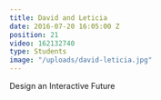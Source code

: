 ```yaml
---
title: David and Leticia
date: 2016-07-20 16:05:00 Z
position: 21
video: 162132740
type: Students
image: "/uploads/david-leticia.jpg"
---
```


Design an Interactive Future
